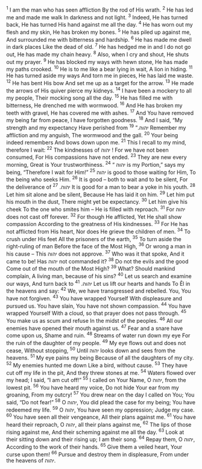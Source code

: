 <sup>1</sup> I am the man who has seen affliction By the rod of His wrath.
<sup>2</sup> He has led me and made me walk In darkness and not light.
<sup>3</sup> Indeed, He has turned back, He has turned His hand against me all the day.
<sup>4</sup> He has worn out my flesh and my skin, He has broken my bones.
<sup>5</sup> He has piled up against me, And surrounded me with bitterness and hardship.
<sup>6</sup> He has made me dwell in dark places Like the dead of old.
<sup>7</sup> He has hedged me in and I do not go out, He has made my chain heavy.
<sup>8</sup> Also, when I cry and shout, He shuts out my prayer.
<sup>9</sup> He has blocked my ways with hewn stone, He has made my paths crooked.
<sup>10</sup> He is to me like a bear lying in wait, A lion in hiding.
<sup>11</sup> He has turned aside my ways And torn me in pieces, He has laid me waste.
<sup>12</sup> He has bent His bow And set me up as a target for the arrow.
<sup>13</sup> He made the arrows of His quiver pierce my kidneys.
<sup>14</sup> I have been a mockery to all my people, Their mocking song all the day.
<sup>15</sup> He has filled me with bitterness, He drenched me with wormwood.
<sup>16</sup> And He has broken my teeth with gravel, He has covered me with ashes.
<sup>17</sup> And You have removed my being far from peace, I have forgotten goodness.
<sup>18</sup> And I said, “My strength and my expectancy Have perished from יהוה.”
<sup>19</sup> Remember my affliction and my anguish, The wormwood and the gall.
<sup>20</sup> Your being indeed remembers And bows down upon me.
<sup>21</sup> This I recall to my mind, therefore I wait:
<sup>22</sup> The kindnesses of יהוה ! For we have not been consumed, For His compassions have not ended.
<sup>23</sup> They are new every morning, Great is Your trustworthiness.
<sup>24</sup> “ יהוה is my Portion,” says my being, “Therefore I wait for Him!”
<sup>25</sup> יהוה is good to those waiting for Him, To the being who seeks Him.
<sup>26</sup> It is good – both to wait and to be silent, For the deliverance of יהוה.
<sup>27</sup> It is good for a man to bear a yoke in his youth.
<sup>28</sup> Let him sit alone and be silent, Because He has laid it on him.
<sup>29</sup> Let him put his mouth in the dust, There might yet be expectancy.
<sup>30</sup> Let him give his cheek To the one who smites him – He is filled with reproach.
<sup>31</sup> For יהוה does not cast off forever.
<sup>32</sup> For though He afflicted, Yet He shall show compassion According to the greatness of His kindnesses.
<sup>33</sup> For He has not afflicted from His heart, Nor does He grieve the children of men.
<sup>34</sup> To crush under His feet All the prisoners of the earth,
<sup>35</sup> To turn aside the right-ruling of man Before the face of the Most High,
<sup>36</sup> Or wrong a man in his cause – This יהוה does not approve.
<sup>37</sup> Who was it that spoke, And it came to be! Has יהוה not commanded it?
<sup>38</sup> Do not the evils and the good Come out of the mouth of the Most High?
<sup>39</sup> What? Should mankind complain, A living man, because of his sins?
<sup>40</sup> Let us search and examine our ways, And turn back to יהוה.
<sup>41</sup> Let us lift our hearts and hands To Ĕl in the heavens and say:
<sup>42</sup> We, we have transgressed and rebelled. You, You have not forgiven.
<sup>43</sup> You have wrapped Yourself With displeasure and pursued us. You have slain, You have not shown compassion.
<sup>44</sup> You have wrapped Yourself With a cloud, so that prayer does not pass through.
<sup>45</sup> You make us as scum and refuse In the midst of the peoples.
<sup>46</sup> All our enemies have opened their mouth against us.
<sup>47</sup> Fear and a snare have come upon us, Shame and ruin.
<sup>48</sup> Streams of water run down my eye For the ruin of the daughter of my people.
<sup>49</sup> My eye flows out and does not cease, Without stopping,
<sup>50</sup> Until יהוה looks down and sees from the heavens.
<sup>51</sup> My eye pains my being Because of all the daughters of my city.
<sup>52</sup> My enemies hunted me down Like a bird, without cause.
<sup>53</sup> They have cut off my life in the pit, And they threw stones at me.
<sup>54</sup> Waters flowed over my head; I said, “I am cut off!”
<sup>55</sup> I called on Your Name, O יהוה, from the lowest pit.
<sup>56</sup> You have heard my voice, Do not hide Your ear from my groaning, From my outcry!
<sup>57</sup> You drew near on the day I called on You; You said, “Do not fear!”
<sup>58</sup> O יהוה, You did plead the case for my being; You have redeemed my life.
<sup>59</sup> O יהוה, You have seen my oppression; Judge my case.
<sup>60</sup> You have seen all their vengeance, All their plans against me.
<sup>61</sup> You have heard their reproach, O יהוה, all their plans against me,
<sup>62</sup> The lips of those rising against me, And their scheming against me all the day.
<sup>63</sup> Look at their sitting down and their rising up; I am their song.
<sup>64</sup> Repay them, O יהוה, According to the work of their hands.
<sup>65</sup> Give them a veiled heart, Your curse upon them!
<sup>66</sup> Pursue and destroy them in displeasure, From under the heavens of יהוה.
